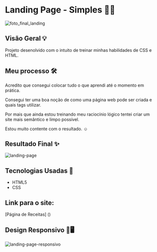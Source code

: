 # Landing Page - Simples 📄📌

![foto_final_landing](https://github.com/Madu-Guimaraes/Quest_html_e_css_avancado/assets/146151781/11fd1262-106e-49ef-a691-7a78edca1736)

## Visão Geral 💡

Projeto desenolvido com o intuito de treinar minhas habilidades de CSS e HTML.  

## Meu processo 🛠️

Acredito que consegui colocar tudo o que aprendi até o momento em prática.

Consegui ter uma boa noção de como uma página web pode ser criada e quais tags utilizar.

Por mais que ainda estou treinando meu raciocínio lógico tentei criar um site mais semântico e limpo possível.

Estou muito contente com o resultado. ☺️

## Resultado Final ✨
![landing-page](https://github.com/Madu-Guimaraes/Quest_html_e_css_avancado/assets/146151781/edc9561a-bca2-44cb-9b3b-6c0cc60e81fe)

## Tecnologias Usadas 📌

- HTML5
- CSS

## Link para o site: 

[Página de Receitas] ()

## Design Responsivo 📱🖥️
![landing-page-responsivo](https://github.com/Madu-Guimaraes/Quest_html_e_css_avancado/assets/146151781/422803e2-e099-4996-820b-01fba2a51adf)
